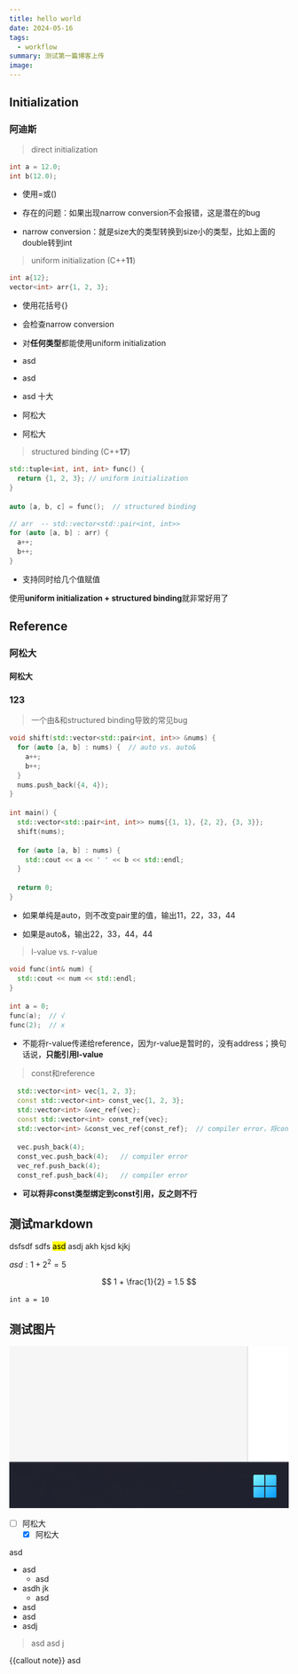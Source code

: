 ```yaml
---
title: hello world
date: 2024-05-16
tags:
  - workflow
summary: 测试第一篇博客上传
image:
---
```

## Initialization
### 阿迪斯

> direct initialization

```C++
int a = 12.0;
int b(12.0);
```

- 使用=或()
    
- 存在的问题：如果出现narrow conversion不会报错，这是潜在的bug
    
- narrow conversion：就是size大的类型转换到size小的类型，比如上面的double转到int
    

> uniform initialization (C++**11**)

```C++
int a{12};
vector<int> arr{1, 2, 3};
```

- 使用花括号{}
- 会检查narrow conversion
- 对**任何类型**都能使用uniform initialization
- asd

- asd 
- asd 十大
- 阿松大
- 阿松大


> structured binding (C++**17**)

```C++
std::tuple<int, int, int> func() {
  return {1, 2, 3}; // uniform initialization
}

auto [a, b, c] = func();  // structured binding
```

```C++
// arr  -- std::vector<std::pair<int, int>>
for (auto [a, b] : arr) {
  a++;
  b++;
}
```

- 支持同时给几个值赋值

使用**uniform initialization + structured binding**就非常好用了

## Reference
### 阿松大
#### 阿松大
### 123

> 一个由&和structured binding导致的常见bug

```C++
void shift(std::vector<std::pair<int, int>> &nums) {
  for (auto [a, b] : nums) {  // auto vs. auto&
    a++;
    b++;
  }
  nums.push_back({4, 4});
}

int main() {
  std::vector<std::pair<int, int>> nums{{1, 1}, {2, 2}, {3, 3}};
  shift(nums);

  for (auto [a, b] : nums) {
    std::cout << a << ' ' << b << std::endl;
  }

  return 0;
}
```

- 如果单纯是auto，则不改变pair里的值，输出11，22，33，44
    
- 如果是auto&，输出22，33，44，44
    

> l-value vs. r-value


```C++
void func(int& num) {
  std::cout << num << std::endl;
}

int a = 0;
func(a);  // √
func(2);  // x
```

- 不能将r-value传递给reference，因为r-value是暂时的，没有address；换句话说，**只能引用l-value**

> const和reference

```C++
  std::vector<int> vec{1, 2, 3};
  const std::vector<int> const_vec{1, 2, 3};
  std::vector<int> &vec_ref{vec};
  const std::vector<int> const_ref{vec};
  std::vector<int> &const_vec_ref{const_ref};  // compiler error，将const绑定到非const引用

  vec.push_back(4);
  const_vec.push_back(4);   // compiler error
  vec_ref.push_back(4);
  const_ref.push_back(4);   // compiler error
```

- **可以将非const类型绑定到const引用，反之则不行**


## 测试markdown
dsfsdf sdfs <mark>asd</mark> asdj akh kjsd kjkj

$asd: 1+2^2 = 5$

$$
1 + \frac{1}{2} = 1.5
$$

`int a = 10`

## 测试图片
![](Pasted%20image%2020240516205354.png)

- [ ] 阿松大
	- [x] 阿松大

asd 

- asd 
	- asd 
- asdh jk
	- asd 
- asd
- asd 
- asdj

> asd asd j

{{callout note}}
asd 
